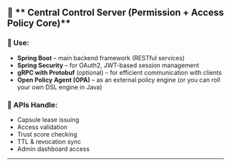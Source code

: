 ## 🏢 ** Central Control Server (Permission + Access Policy Core)**

### 🔹 Use:

* **Spring Boot** – main backend framework (RESTful services)
* **Spring Security** – for OAuth2, JWT-based session management
* **gRPC with Protobuf** (optional) – for efficient communication with clients
* **Open Policy Agent (OPA)** – as an external policy engine (or you can roll your own DSL engine in Java)

### 🔹 APIs Handle:

* Capsule lease issuing
* Access validation
* Trust score checking
* TTL & revocation sync
* Admin dashboard access

---
